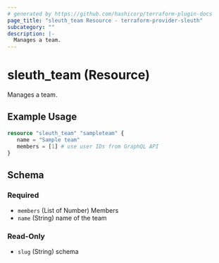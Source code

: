 ```yaml
---
# generated by https://github.com/hashicorp/terraform-plugin-docs
page_title: "sleuth_team Resource - terraform-provider-sleuth"
subcategory: ""
description: |-
  Manages a team.
---
```


# sleuth_team (Resource)

Manages a team.

## Example Usage

```terraform
resource "sleuth_team" "sampleteam" {
   name = "Sample team"
   members = [1] # use user IDs from GraphQL API
}
```

<!-- schema generated by tfplugindocs -->
## Schema

### Required

- `members` (List of Number) Members
- `name` (String) name of the team

### Read-Only

- `slug` (String) schema


